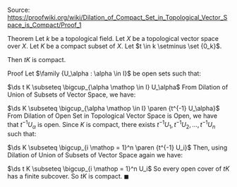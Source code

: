 # 

Source: https://proofwiki.org/wiki/Dilation_of_Compact_Set_in_Topological_Vector_Space_is_Compact/Proof_1

Theorem
Let $k$ be a topological field.
Let $X$ be a topological vector space over $X$. 
Let $K$ be a compact subset of $X$. 
Let $t \in k \setminus \set {0_k}$. 

Then $t K$ is compact.


Proof
Let $\family {U_\alpha : \alpha \in I}$ be open sets such that: 

$\ds t K \subseteq \bigcup_{\alpha \mathop \in I} U_\alpha$
From Dilation of Union of Subsets of Vector Space, we have: 

$\ds K \subseteq \bigcup_{\alpha \mathop \in I} \paren {t^{-1} U_\alpha}$
From Dilation of Open Set in Topological Vector Space is Open, we have that $t^{-1} U_\alpha$ is open.
Since $K$ is compact, there exists $t^{-1} U_1, t^{-1} U_2, \ldots, t^{-1} U_n$ such that: 

$\ds K \subseteq \bigcup_{i \mathop = 1}^n \paren {t^{-1} U_i}$
Then, using Dilation of Union of Subsets of Vector Space again we have: 

$\ds t K \subseteq \bigcup_{i \mathop = 1}^n U_i$
So every open cover of $t K$ has a finite subcover.
So $t K$ is compact.
$\blacksquare$





